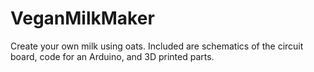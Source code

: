 # VeganMilkMaker
Create your own milk using oats. Included are schematics of the circuit board, code for an Arduino, and 3D printed parts.
